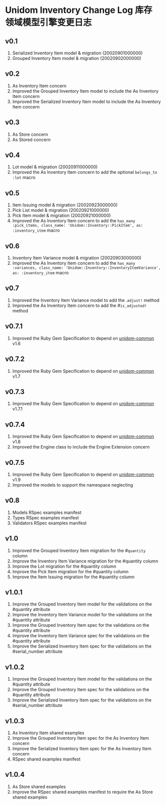 # Unidom Inventory Change Log 库存领域模型引擎变更日志

## v0.1
1. Serialized Inventory Item model & migration (20020901000000)
2. Grouped Inventory Item model & migration (20020902000000)

## v0.2
1. As Inventory Item concern
2. Improved the Grouped Inventory Item model to include the As Inventory Item concern
3. Improved the Serialized Inventory Item model to include the As Inventory Item concern

## v0.3
1. As Store concern
2. As Stored concern

## v0.4
1. Lot model & migration (20020911000000)
2. Improved the As Inventory Item concern to add the optional ``belongs_to :lot`` macro

## v0.5
1. Item Issuing model & migration (20020923000000)
2. Pick List model & migration (20020921000000)
3. Pick Item model & migration (20020921000000)
4. Improved the As Inventory Item concern to add the ``has_many :pick_items, class_name: 'Unidom::Inventory::PickItem', as: :inventory_item`` macro

## v0.6
1. Inventory Item Variance model & migration (20020903000000)
2. Improved the As Inventory Item concern to add the ``has_many :variances, class_name: 'Unidom::Inventory::InventoryItemVariance', as: :inventory_item`` macro

## v0.7
1. Improved the Inventory Item Variance model to add the .``adjust!`` method
2. Improved the As Inventory Item concern to add the #``is_adjusted!`` method

## v0.7.1
1. Improved the Ruby Gem Specification to depend on [unidom-common](https://github.com/topbitdu/unidom-common) v1.6

## v0.7.2
1. Improved the Ruby Gem Specification to depend on [unidom-common](https://github.com/topbitdu/unidom-common) v1.7

## v0.7.3
1. Improved the Ruby Gem Specification to depend on [unidom-common](https://github.com/topbitdu/unidom-common) v1.7.1

## v0.7.4
1. Improved the Ruby Gem Specification to depend on [unidom-common](https://github.com/topbitdu/unidom-common) v1.8
2. Improved the Engine class to include the Engine Extension concern

## v0.7.5
1. Improved the Ruby Gem Specification to depend on [unidom-common](https://github.com/topbitdu/unidom-common) v1.9
2. Improved the models to support the namespace neglecting

## v0.8
1. Models RSpec examples manifest
2. Types RSpec examples manifest
3. Validators RSpec examples manifest

## v1.0
1. Improved the Grouped Inventory Item migration for the #``quantity`` column
2. Improve the Inventory Item Variance migration for the #quantity column
3. Improve the Lot migration for the #quantity column
4. Improve the Pick Item migration for the #quantity column
5. Improve the Item Issuing migration for the #quantity column

## v1.0.1
1. Improve the Grouped Inventory Item model for the validations on the #quantity attribute
2. Improve the Inventory Item Variance model for the validations on the #quantity attribute
3. Improve the Grouped Inventory Item spec for the validations on the #quantity attribute
4. Improve the Inventory Item Variance spec for the validations on the #quantity attribute
5. Improve the Serialized Inventory Item spec for the validations on the #serial_number attribute

## v1.0.2
1. Improve the Grouped Inventory Item model for the validations on the #quantity attribute
2. Improve the Grouped Inventory Item spec for the validations on the #quantity attribute
3. Improve the Serialized Inventory Item spec for the validations on the #serial_number attribute

## v1.0.3
1. As Inventory Item shared examples
2. Improve the Grouped Inventory Item spec for the As Inventory Item concern
3. Improve the Serialized Inventory Item spec for the As Inventory Item concern
4. RSpec shared examples manifest

## v1.0.4
1. As Store shared examples
2. Improve the RSpec shared examples manifest to require the As Store shared examples
